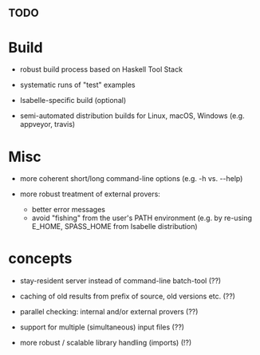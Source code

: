 ## TODO ##

# Build #

* robust build process based on Haskell Tool Stack

* systematic runs of "test" examples

* Isabelle-specific build (optional)

* semi-automated distribution builds for Linux, macOS, Windows
  (e.g. appveyor, travis)


# Misc #

* more coherent short/long command-line options (e.g. -h vs. --help)

* more robust treatment of external provers:
    + better error messages
    + avoid "fishing" from the user's PATH environment
      (e.g. by re-using E_HOME, SPASS_HOME from Isabelle distribution)


# concepts #

* stay-resident server instead of command-line batch-tool (??)

* caching of old results from prefix of source, old versions etc. (??)

* parallel checking: internal and/or external provers (??)

* support for multiple (simultaneous) input files (??)

* more robust / scalable library handling (imports) (!?)
